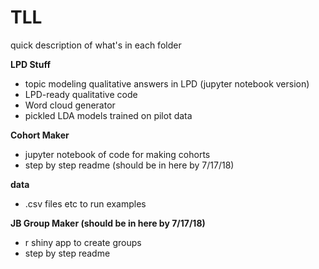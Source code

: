 # TLL

quick description of what's in each folder

**LPD Stuff**

- topic modeling qualitative answers in LPD (jupyter notebook version)
- LPD-ready qualitative code
- Word cloud generator
- pickled LDA models trained on pilot data

**Cohort Maker**

- jupyter notebook of code for making cohorts
- step by step readme (should be in here by 7/17/18)

**data**

- .csv files etc to run examples

**JB Group Maker (should be in here by 7/17/18)**

- r shiny app to create groups
- step by step readme

